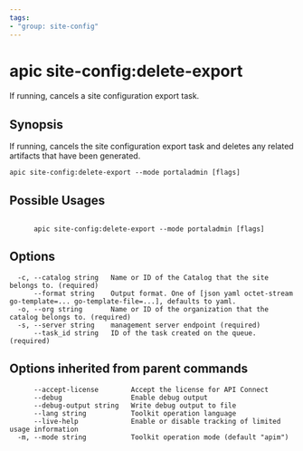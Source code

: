 ```yaml
---
tags:
- "group: site-config"
---
```

# apic site-config:delete-export

If running, cancels a site configuration export task.

## Synopsis

If running, cancels the site configuration export task and deletes any related artifacts that have been generated.

```
apic site-config:delete-export --mode portaladmin [flags]
```

## Possible Usages

```

      apic site-config:delete-export --mode portaladmin [flags]

```

## Options

```
  -c, --catalog string   Name or ID of the Catalog that the site belongs to. (required)
      --format string    Output format. One of [json yaml octet-stream go-template=... go-template-file=...], defaults to yaml.
  -o, --org string       Name or ID of the organization that the catalog belongs to. (required)
  -s, --server string    management server endpoint (required)
      --task_id string   ID of the task created on the queue. (required)
```

## Options inherited from parent commands

```
      --accept-license        Accept the license for API Connect
      --debug                 Enable debug output
      --debug-output string   Write debug output to file
      --lang string           Toolkit operation language
      --live-help             Enable or disable tracking of limited usage information
  -m, --mode string           Toolkit operation mode (default "apim")
```
